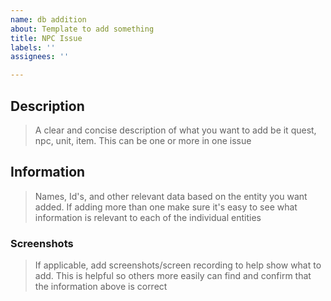 ```yaml
---
name: db addition
about: Template to add something
title: NPC Issue
labels: ''
assignees: ''

---
```


## Description
> A clear and concise description of what you want to add be it quest, npc, 
unit, item. This can be one or more in one issue

## Information
> Names, Id's, and other relevant data based on the entity you want added.
> If adding more than one make sure it's easy to see what information is relevant
> to each of the individual entities

### Screenshots
> If applicable, add screenshots/screen recording to help show what to add.
> This is helpful so others more easily can find and confirm that the information
> above is correct
